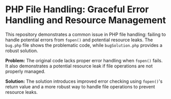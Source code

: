# PHP File Handling: Graceful Error Handling and Resource Management

This repository demonstrates a common issue in PHP file handling:  failing to handle potential errors from `fopen()` and potential resource leaks.  The `bug.php` file shows the problematic code, while `bugSolution.php` provides a robust solution.

**Problem:** The original code lacks proper error handling when `fopen()` fails. It also demonstrates a potential resource leak if file operations are not properly managed.

**Solution:** The solution introduces improved error checking using `fopen()`'s return value and a more robust way to handle file operations to prevent resource leaks.